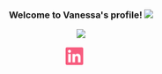 ###
<!--Intro-->
<h3 align="center">
 Welcome to Vanessa's profile!
  <img src="https://media.giphy.com/media/hvRJCLFzcasrR4ia7z/giphy.gif" width="28">
</h3>
<!--Gif-->
<p align="center">
  <a href="https://github.com/DenverCoder1/readme-typing-svg"><img src="https://readme-typing-svg.herokuapp.com?lines=Hey+there%2C+I+am+Vanessa;An+Android+Developer+based+in+Nairobi;Hit+me+up%2C+I'd+love+to+work+with+you&font=Fira%20Code&center=true&width=480&height=45&color=F70D27&vCenter=true&size=22"></a>
</p>
<!--Socials-->
<p align="center">
  <a href="https://www.linkedin.com/in/vanessa-kamunya-37a088142"><img width="32px" alt="LinkedIn" title="Let's connect on LinkedIn" src="https://github.com/Chemutaiselim/svg/blob/main/linkedin.svg"/></a>  &#8287;&#8287;&#8287;&#8287;&#8287;
 </p>
 





<!--
**vkamunya/vkamunya** is a ✨ _special_ ✨ repository because its `README.md` (this file) appears on your GitHub profile.

Here are some ideas to get you started:

- 🔭 I’m currently working on ...
- 🌱 I’m currently learning ...
- 👯 I’m looking to collaborate on ...
- 🤔 I’m looking for help with ...
- 💬 Ask me about ...
- 📫 How to reach me: ...
- 😄 Pronouns: ...
- ⚡ Fun fact: ...
-->
